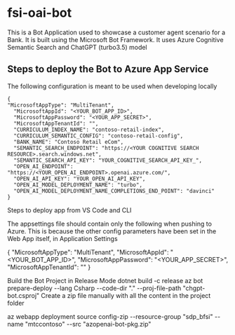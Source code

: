 # fsi-oai-bot
This is a Bot Application used to showcase a customer agent scenario for a Bank. It is built using the Microsoft Bot Framework. It uses Azure Cognitive Semantic Search and ChatGPT (turbo3.5) model



## Steps to deploy the Bot to Azure App Service

The following configuration is meant to be used when developing locally


```
{
"MicrosoftAppType": "MultiTenant",
  "MicrosoftAppId": "<YOUR_BOT_APP_ID>",
  "MicrosoftAppPassword": "<YOUR_APP_SECRET>",
  "MicrosoftAppTenantId": "",
  "CURRICULUM_INDEX_NAME": "contoso-retail-index",
  "CURRICULUM_SEMANTIC_CONFIG": "contoso-retail-config",
  "BANK_NAME": "Contoso Retail eCom",
  "SEMANTIC_SEARCH_ENDPOINT": "https://<YOUR COGNITIVE SEARCH RESOURCE>.search.windows.net",
  "SEMANTIC_SEARCH_API_KEY": "YOUR_COGNITIVE_SEARCH_API_KEY_",
  "OPEN_AI_ENDPOINT": "https://<YOUR_OPEN_AI_ENDPOINT>.openai.azure.com/",
  "OPEN_AI_API_KEY": "YOUR_OPEN_AI_API_KEY",
  "OPEN_AI_MODEL_DEPLOYMENT_NAME": "turbo",
  "OPEN_AI_MODEL_DEPLOYMENT_NAME_COMPLETIONS_END_POINT": "davinci"
} 
```


Steps to deploy app from VS Code and CLI

The appsettings file should contain only the following when pushing to Azure. This is because the other config parameters have been set in the Web App itself, in Application Settings

{
  "MicrosoftAppType": "MultiTenant",
 "MicrosoftAppId": "<YOUR_BOT_APP_ID>",
  "MicrosoftAppPassword": "<YOUR_APP_SECRET>",
  "MicrosoftAppTenantId": ""
}


Build the Bot Project in Release Mode
dotnet build -c release
az bot prepare-deploy --lang Csharp --code-dir "." --proj-file-path "chgpt-bot.csproj"
Create a zip file manually with all the content in the project folder

az webapp deployment source config-zip --resource-group "sdp_bfsi" --name "mtccontoso" --src "azopenai-bot-pkg.zip"

